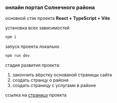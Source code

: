 ### онлайн портал Солнечного района

основной стэк проекта **React + TypeScript + Vite**


установка всех зависимостей
```js
npm i
```


запуск проекта локально
```js
npm run dev
```

стадия развития проекта:
1. закончить вёрстку основаной страницы сайта
2. создать странцу о районе
3. создать страницу с услугами в районе

ссылка на [страницу](https://pyctam-ac.github.io/Sunny-ekb/) проекта


